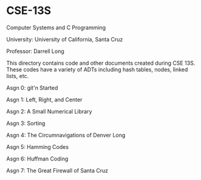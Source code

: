 # CSE-13S
Computer Systems and C Programming

University: University of California, Santa Cruz

Professor: Darrell Long

This directory contains code and other documents created during CSE 13S. These codes have a variety of ADTs including hash tables, nodes, linked lists, etc.

  Asgn 0: git'n Started
  
  Asgn 1: Left, Right, and Center
  
  Asgn 2: A Small Numerical Library
  
  Asgn 3: Sorting
  
  Asgn 4: The Circumnavigations of Denver Long
  
  Asgn 5: Hamming Codes
  
  Asgn 6: Huffman Coding
  
  Asgn 7: The Great Firewall of Santa Cruz
